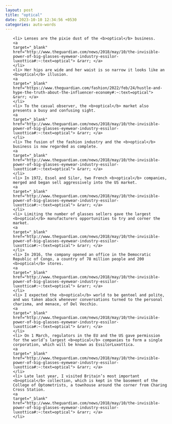 ```yaml
---
layout: post
title: "optical"
date: 2023-10-10 12:34:56 +0530
categories: auto-words
---
```

<ol>

    <li> Lenses are the pixie dust of the <b>optical</b> business.
    <a 
    target="_blank" 
    href="http://www.theguardian.com/news/2018/may/10/the-invisible-power-of-big-glasses-eyewear-industry-essilor-luxottica#:~:text=optical"> &rarr; </a>
    </li>
    <li> Her hips are wide and her waist is so narrow it looks like an <b>optical</b> illusion.
    <a 
    target="_blank" 
    href="https://www.theguardian.com/fashion/2022/feb/24/hustle-and-hype-the-truth-about-the-influencer-economy#:~:text=optical"> &rarr; </a>
    </li>
    <li> To the casual observer, the <b>optical</b> market also presents a busy and confusing sight.
    <a 
    target="_blank" 
    href="http://www.theguardian.com/news/2018/may/10/the-invisible-power-of-big-glasses-eyewear-industry-essilor-luxottica#:~:text=optical"> &rarr; </a>
    </li>
    <li> The fusion of the fashion industry and the <b>optical</b> business is now regarded as complete.
    <a 
    target="_blank" 
    href="http://www.theguardian.com/news/2018/may/10/the-invisible-power-of-big-glasses-eyewear-industry-essilor-luxottica#:~:text=optical"> &rarr; </a>
    </li>
    <li> In 1972, Essel and Silor, two French <b>optical</b> companies, merged and began sell aggressively into the US market.
    <a 
    target="_blank" 
    href="http://www.theguardian.com/news/2018/may/10/the-invisible-power-of-big-glasses-eyewear-industry-essilor-luxottica#:~:text=optical"> &rarr; </a>
    </li>
    <li> Limiting the number of glasses sellers gave the largest <b>optical</b> manufacturers opportunities to try and corner the market.
    <a 
    target="_blank" 
    href="http://www.theguardian.com/news/2018/may/10/the-invisible-power-of-big-glasses-eyewear-industry-essilor-luxottica#:~:text=optical"> &rarr; </a>
    </li>
    <li> In 2016, the company opened an office in the Democratic Republic of Congo, a country of 78 million people and 200 <b>optical</b> stores.
    <a 
    target="_blank" 
    href="http://www.theguardian.com/news/2018/may/10/the-invisible-power-of-big-glasses-eyewear-industry-essilor-luxottica#:~:text=optical"> &rarr; </a>
    </li>
    <li> I expected the <b>optical</b> world to be genteel and polite, and was taken aback whenever conversations turned to the personal charisma, and menace, of Del Vecchio.
    <a 
    target="_blank" 
    href="http://www.theguardian.com/news/2018/may/10/the-invisible-power-of-big-glasses-eyewear-industry-essilor-luxottica#:~:text=optical"> &rarr; </a>
    </li>
    <li> On 1 March, regulators in the EU and the US gave permission for the world’s largest <b>optical</b> companies to form a single corporation, which will be known as EssilorLuxottica.
    <a 
    target="_blank" 
    href="http://www.theguardian.com/news/2018/may/10/the-invisible-power-of-big-glasses-eyewear-industry-essilor-luxottica#:~:text=optical"> &rarr; </a>
    </li>
    <li> Late last year, I visited Britain’s most important <b>optical</b> collection, which is kept in the basement of the College of Optometrists, a townhouse around the corner from Charing Cross Station.
    <a 
    target="_blank" 
    href="http://www.theguardian.com/news/2018/may/10/the-invisible-power-of-big-glasses-eyewear-industry-essilor-luxottica#:~:text=optical"> &rarr; </a>
    </li>